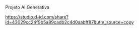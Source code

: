 Projeto AI Generativa




https://studio.d-id.com/share?id=43029cc24f9b5a89cadb2c4d0aabff87&utm_source=copy
